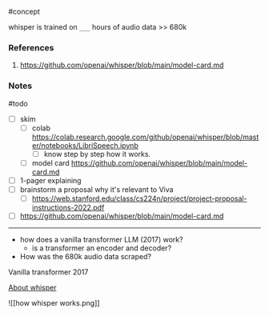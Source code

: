 #concept

whisper is trained on `___` hours of audio data >> 680k
### References
1. https://github.com/openai/whisper/blob/main/model-card.md

### Notes
#todo 

- [ ] skim
	- [ ] colab https://colab.research.google.com/github/openai/whisper/blob/master/notebooks/LibriSpeech.ipynb
		- [ ] know step by step how it works. 
	- [ ] model card https://github.com/openai/whisper/blob/main/model-card.md
- [ ] 1-pager explaining
- [ ] brainstorm a proposal why it's relevant to Viva
	- [ ] https://web.stanford.edu/class/cs224n/project/project-proposal-instructions-2022.pdf
- [ ] https://github.com/openai/whisper/blob/main/model-card.md

---


- how does a vanilla transformer LLM (2017) work?
	- is a transformer an encoder and decoder?
- How was the 680k audio data scraped?


Vanilla transformer 2017

[About whisper](https://twitter.com/karpathy/status/1573019733707788288?s=46&t=PrLWmbH5vc4JSFAi5f6ccg)

![[how whisper works.png]]